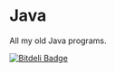 # Java
All my old Java programs.


[![Bitdeli Badge](https://d2weczhvl823v0.cloudfront.net/kunallanjewar/java/trend.png)](https://bitdeli.com/free "Bitdeli Badge")

